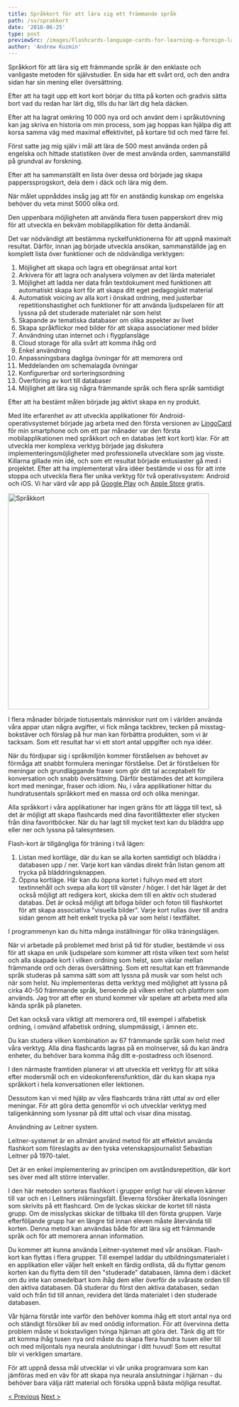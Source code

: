 ```yaml
---
title: Språkkort för att lära sig ett främmande språk
path: /sv/sprakkort
date: '2018-06-25'
type: post
previewSrc: /images/Flashcards-language-cards-for-learning-a-foreign-language.-The-best-method-of-memorizing-words.jpg
author: 'Andrew Kuzmin'
---
```


Språkkort för att lära sig ett främmande språk är den enklaste och vanligaste metoden för självstudier. En sida har ett svårt ord, och den andra sidan har sin mening eller översättning.

Efter att ha tagit upp ett kort kort börjar du titta på korten och gradvis sätta bort vad du redan har lärt dig, tills du har lärt dig hela däcken.

Efter att ha lagrat omkring 10 000 nya ord och använt dem i språkutövning kan jag skriva en historia om min process, som jag hoppas kan hjälpa dig att korsa samma väg med maximal effektivitet, på kortare tid och med färre fel.

Först satte jag mig själv i mål att lära de 500 mest använda orden på engelska och hittade statistiken över de mest använda orden, sammanställd på grundval av forskning.

Efter att ha sammanställt en lista över dessa ord började jag skapa papperssprogskort, dela dem i däck och lära mig dem.

När målet uppnåddes insåg jag att för en anständig kunskap om engelska behöver du veta minst 5000 olika ord.

Den uppenbara möjligheten att använda flera tusen papperskort drev mig för att utveckla en bekväm mobilapplikation för detta ändamål.

Det var nödvändigt att bestämma nyckelfunktionerna för att uppnå maximalt resultat. Därför, innan jag började utveckla ansökan, sammanställde jag en komplett lista över funktioner och de nödvändiga verktygen:

1. Möjlighet att skapa och lagra ett obegränsat antal kort
2. Arkivera för att lagra och analysera volymen av det lärda materialet
3. Möjlighet att ladda ner data från textdokument med funktionen att automatiskt skapa kort för att skapa ditt eget pedagogiskt material
4. Automatisk voicing av alla kort i önskad ordning, med justerbar repetitionshastighet och funktioner för att använda ljudspelaren för att lyssna på det studerade materialet när som helst
5. Skapande av tematiska databaser om olika aspekter av livet
6. Skapa språkflickor med bilder för att skapa associationer med bilder
7. Användning utan internet och i flygplansläge
8. Cloud storage för alla svårt att komma ihåg ord
9. Enkel användning
10. Anpassningsbara dagliga övningar för att memorera ord
11. Meddelanden om schemalagda övningar
12. Konfigurerbar ord sorteringsordning
13. Överföring av kort till databaser
14. Möjlighet att lära sig några främmande språk och flera språk samtidigt

Efter att ha bestämt målen började jag aktivt skapa en ny produkt.

Med lite erfarenhet av att utveckla applikationer för Android-operativsystemet började jag arbeta med den första versionen av <a href="https://lingocard.com" target="_blank" rel="noopener">LingoCard</a> för min smartphone och om ett par månader var den första mobilapplikationen med språkkort och en databas (ett kort kort) klar. För att utveckla mer komplexa verktyg började jag diskutera implementeringsmöjligheter med professionella utvecklare som jag visste. Killarna gillade min idé, och som ett resultat började entusiaster gå med i projektet. Efter att ha implementerat våra idéer bestämde vi oss för att inte stoppa och utveckla flera fler unika verktyg för två operativsystem: Android och iOS. Vi har värd vår app på <a href="https://play.google.com/store/apps/details?id=com.lingocard.lingocard" target="_blank" rel="noopener">Google Play</a> och <a href="https://itunes.apple.com/us/app/lingocard/id1217076835?mt=8" target="_blank" rel="noopener">Apple Store</a> gratis.

<img class="aligncenter wp-image-7109" src="../images/2018/05/LingoCard-play.png" alt="Språkkort" width="453" height="487" />

I flera månader började tiotusentals människor runt om i världen använda våra appar utan några avgifter, vi fick många tackbrev, tecken på misstag-bokstäver och förslag på hur man kan förbättra produkten, som vi är tacksam. Som ett resultat har vi ett stort antal uppgifter och nya idéer.

När du fördjupar sig i språkmiljön kommer förståelsen av behovet av förmåga att snabbt formulera meningar förståelse. Det är förståelsen för meningar och grundläggande fraser som gör ditt tal acceptabelt för konversation och snabb översättning. Därför bestämdes det att kompilera kort med meningar, fraser och idiom. Nu, i våra applikationer hittar du hundratusentals språkkort med en massa ord och olika meningar.

Alla språkkort i våra applikationer har ingen gräns för att lägga till text, så det är möjligt att skapa flashcards med dina favoritlåttexter eller stycken från dina favoritböcker. När du har lagt till mycket text kan du bläddra upp eller ner och lyssna på talesyntesen.

Flash-kort är tillgängliga för träning i två lägen:

1. Listan med kortläge, där du kan se alla korten samtidigt och bläddra i databasen upp / ner. Varje kort kan vändas direkt från listan genom att trycka på bläddringsknappen.
2. Öppna kortläge. Här kan du öppna kortet i fullvyn med ett stort textinnehåll och svepa alla kort till vänster / höger. I det här läget är det också möjligt att redigera kort, skicka dem till en aktiv och studerad databas. Det är också möjligt att bifoga bilder och foton till flashkortet för att skapa associativa "visuella bilder". Varje kort rullas över till andra sidan genom att helt enkelt trycka på var som helst i textfältet.

I programmenyn kan du hitta många inställningar för olika träningslägen.

När vi arbetade på problemet med brist på tid för studier, bestämde vi oss för att skapa en unik ljudspelare som kommer att rösta vilken text som helst och alla skapade kort i vilken ordning som helst, som växlar mellan främmande ord och deras översättning. Som ett resultat kan ett främmande språk studeras på samma sätt som att lyssna på musik var som helst och när som helst. Nu implementeras detta verktyg med möjlighet att lyssna på cirka 40-50 främmande språk, beroende på vilken enhet och plattform som används. Jag tror att efter en stund kommer vår spelare att arbeta med alla kända språk på planeten.

Det kan också vara viktigt att memorera ord, till exempel i alfabetisk ordning, i omvänd alfabetisk ordning, slumpmässigt, i ämnen etc.

Du kan studera vilken kombination av 67 främmande språk som helst med våra verktyg. Alla dina flashcards lagras på en molnserver, så du kan ändra enheter, du behöver bara komma ihåg ditt e-postadress och lösenord.

I den närmaste framtiden planerar vi att utveckla ett verktyg för att söka efter modersmål och en videokonferensfunktion, där du kan skapa nya språkkort i hela konversationen eller lektionen.

Dessutom kan vi med hjälp av våra flashcards träna rätt uttal av ord eller meningar. För att göra detta genomför vi och utvecklar verktyg med taligenkänning som lyssnar på ditt uttal och visar dina misstag.

Användning av Leitner system.

Leitner-systemet är en allmänt använd metod för att effektivt använda flashkort som föreslagits av den tyska vetenskapsjournalist Sebastian Leitner på 1970-talet.

Det är en enkel implementering av principen om avståndsrepetition, där kort ses över med allt större intervaller.

I den här metoden sorteras flashkort i grupper enligt hur väl eleven känner till var och en i Leitners inlärningsfält. Eleverna försöker återkalla lösningen som skrivits på ett flashcard. Om de lyckas skickar de kortet till nästa grupp. Om de misslyckas skickar de tillbaka till den första gruppen. Varje efterföljande grupp har en längre tid innan eleven måste återvända till korten. Denna metod kan användas både för att lära sig ett främmande språk och för att memorera annan information.

Du kommer att kunna använda Leitner-systemet med vår ansökan. Flash-kort kan flyttas i flera grupper. Till exempel laddar du utbildningsmaterialet i en applikation eller väljer helt enkelt en färdig ordlista, då du flyttar genom korten kan du flytta dem till den "studerade" databasen, lämna dem i däcket om du inte kan omedelbart kom ihåg dem eller överför de svåraste orden till den aktiva databasen. Då studerar du först den aktiva databasen, sedan vald och från tid till annan, revidera det lärda materialet i den studerade databasen.

Vår hjärna förstår inte varför den behöver komma ihåg ett stort antal nya ord och ständigt försöker bli av med onödig information. För att övervinna detta problem måste vi bokstavligen tvinga hjärnan att göra det. Tänk dig att för att komma ihåg tusen nya ord måste du skapa flera hundra tusen eller till och med miljontals nya neurala anslutningar i ditt huvud! Som ett resultat blir vi verkligen smartare.

För att uppnå dessa mål utvecklar vi vår unika programvara som kan jämföras med en väv för att skapa nya neurala anslutningar i hjärnan - du behöver bara välja rätt material och försöka uppnå bästa möjliga resultat.

<a href="/sv/hur-lar-man-sig-engelska-snabbt">< Previous</a> <a href="/sv/hur-man-forbattrar-ordforrad">Next ></a>
